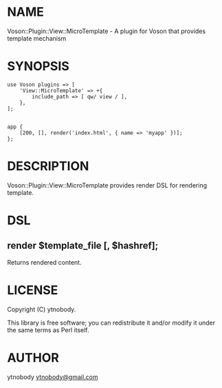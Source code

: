 # NAME

Voson::Plugin::View::MicroTemplate - A plugin for Voson that provides template mechanism

# SYNOPSIS

    use Voson plugins => [
        'View::MicroTemplate' => +{
            include_path => [ qw/ view / ],
        },
    ];
    

    app {
        [200, [], render('index.html', { name => 'myapp' })];
    };

# DESCRIPTION

Voson::Plugin::View::MicroTemplate provides render DSL for rendering template.

# DSL

## render $template\_file \[, $hashref\];

Returns rendered content.

# LICENSE

Copyright (C) ytnobody.

This library is free software; you can redistribute it and/or modify
it under the same terms as Perl itself.

# AUTHOR

ytnobody <ytnobody@gmail.com>
